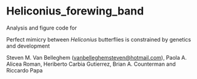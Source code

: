 # Heliconius_forewing_band

Analysis and figure code for


Perfect mimicry between <i>Heliconius</i> butterflies is constrained by genetics and development


Steven M. Van Belleghem (vanbelleghemsteven@hotmail.com), Paola A. Alicea Roman, Heriberto Carbia Gutierrez, Brian A. Counterman and Riccardo Papa

